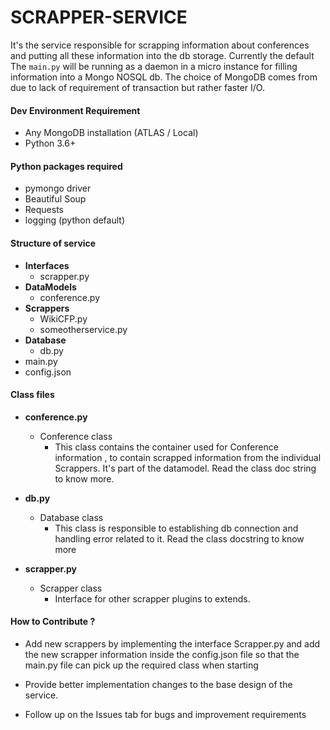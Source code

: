# SCRAPPER-SERVICE

It's the service responsible for scrapping information about conferences and putting all these information into the db storage. Currently the default The `main.py` will be running as a daemon in a micro instance for filling information into a Mongo NOSQL db. The choice of MongoDB comes from due to lack of requirement of transaction but rather faster I/O.    

#### Dev Environment Requirement
*   Any MongoDB installation (ATLAS / Local)
*   Python 3.6+

#### Python packages required
* pymongo driver
* Beautiful Soup
* Requests
* logging (python default)

#### Structure of service
*   **Interfaces**
    * scrapper.py
*   **DataModels**
    * conference.py
*   **Scrappers**
    *   WikiCFP.py
    *   someotherservice.py
*   **Database**
    *   db.py 
*   main.py
*   config.json

 

#### Class files

*   **conference.py**   
    *   Conference class
        *   This class contains the container used for Conference information , to contain scrapped information from the individual Scrappers. It's part of the datamodel. Read the class doc string to know more.

*   **db.py**
    *   Database class
        *   This class is responsible to establishing db connection and handling error related to it. Read the class docstring to know more

*   **scrapper.py**
    *   Scrapper class
        * Interface for other scrapper plugins to extends.

#### How to Contribute ?

* Add new scrappers by implementing the interface Scrapper.py and add the new scrapper information inside the config.json file so that the main.py file can pick up the required class when starting

* Provide better implementation changes to the base design of the service.

* Follow up on the Issues tab for bugs and improvement requirements



